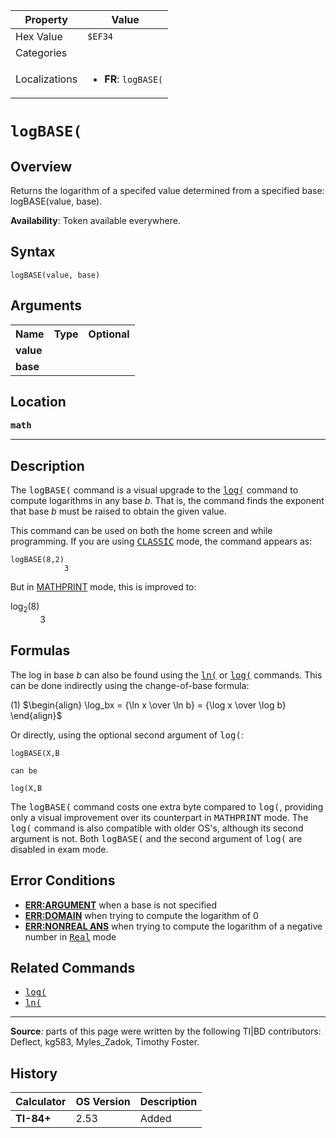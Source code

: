 | Property      | Value |
|---------------|-------|
| Hex Value     | `$EF34`|
| Categories    | <ul></ul> |
| Localizations | <ul><li><b>FR</b>: `logBASE(`</li></ul> |

# `logBASE(`

## Overview
Returns the logarithm of a specifed value determined from a specified base: logBASE(value, base).


<b>Availability</b>: Token available everywhere.

## Syntax
`logBASE(value, base)`

## Arguments
<table>
<tr><th>Name</th><th>Type</th><th>Optional</th></tr>

<tr><td><b>value</b></td><td></td><td></td></tr>

<tr><td><b>base</b></td><td></td><td></td></tr>

</table>

## Location
<tt><kbd><b>math</b></kbd></tt>
<hr>

## Description

The <tt>logBASE(</tt> command is a visual upgrade to the <tt><a href="log(.md">log(</a></tt> command to compute logarithms in any base _b_. That is, the command finds the exponent that base _b_ must be raised to obtain the given value.

This command can be used on both the home screen and while programming. If you are using <tt><a href="CLASSIC.md">CLASSIC</a></tt> mode, the command appears as:

```ti-basic
logBASE(8,2)
            3
```

But in [MATHPRINT](mathprint-mode) mode, this is improved to:

log<sub>2</sub>(8)  
            3

## Formulas

The log in base _b_ can also be found using the <tt><a href="ln(.md">ln(</a></tt> or <tt><a href="log(.md">log(</a></tt> commands. This can be done indirectly using the change-of-base formula:

(1) $`\begin{align} \log_bx = {\ln x \over \ln b} = {\log x \over \log b} \end{align}`$ 

Or directly, using the optional second argument of <tt>log(</tt>:

```ti-basic
logBASE(X,B

can be

log(X,B
```

The <tt>logBASE(</tt> command costs one extra byte compared to <tt>log(</tt>, providing only a visual improvement over its counterpart in <tt>MATHPRINT</tt> mode. The <tt>log(</tt> command is also compatible with older OS's, although its second argument is not. Both <tt>logBASE(</tt> and the second argument of <tt>log(</tt> are disabled in exam mode.

## Error Conditions

*   **[ERR:ARGUMENT](errors#argument)** when a base is not specified
*   **[ERR:DOMAIN](errors#domain)** when trying to compute the logarithm of 0
*   **[ERR:NONREAL ANS](errors#nonrealans)** when trying to compute the logarithm of a negative number in <tt><a href="Real.md">Real</a></tt> mode

## Related Commands

*   <tt><a href="log(.md">log(</a></tt>
*   <tt><a href="ln(.md">ln(</a></tt>

* * *

**Source**: parts of this page were written by the following TI|BD contributors: Deflect, kg583, Myles_Zadok, Timothy Foster.

## History
| Calculator | OS Version | Description |
|------------|------------|-------------|
| <b>TI-84+</b> | 2.53 | Added |



